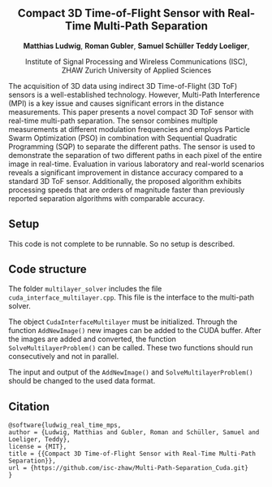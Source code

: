 <h2 align="center">Compact 3D Time-of-Flight Sensor with Real-Time Multi-Path Separation</h2>
  <p align="center">
  <strong>Matthias Ludwig</strong>,
  <strong>Roman Gubler</strong>,
  <strong>Samuel Schüller</strong>
  <strong>Teddy Loeliger</strong>,
  </p>
  <p align="center">
Institute of Signal Processing and Wireless Communications (ISC),<br>ZHAW Zurich University of Applied Sciences
</p>

The acquisition of 3D data using indirect 3D Time-of-Flight (3D ToF) sensors is a well-established technology. However, Multi-Path Interference (MPI) is a key issue and causes significant errors in the distance measurements. This paper presents a novel compact 3D ToF sensor with real-time multi-path separation. The sensor combines multiple measurements at different modulation frequencies and employs Particle Swarm Optimization (PSO) in combination with Sequential Quadratic Programming (SQP) to separate the different paths. The sensor is used to demonstrate the separation of two different paths in each pixel of the entire image in real-time. Evaluation in various laboratory and real-world scenarios reveals a significant improvement in distance accuracy compared to a standard 3D ToF sensor. Additionally, the proposed algorithm exhibits processing speeds that are orders of magnitude faster than previously reported separation algorithms with comparable accuracy.


## Setup
This code is not complete to be runnable. So no setup is described.

## Code structure
The folder `multilayer_solver` includes the file `cuda_interface_multilayer.cpp`. This file is the interface to the multi-path solver.

The object `CudaInterfaceMultilayer` must be initialized.
Through the function `AddNewImage()` new images can be added to the CUDA buffer. After the images are added and converted, the function `SolveMultilayerProblem()` can be called. These two functions should run consecutively and not in parallel.

The input and output of the `AddNewImage()` and `SolveMultilayerProblem()` should be changed to the used data format.



## Citation
```
@software{ludwig_real_time_mps,
author = {Ludwig, Matthias and Gubler, Roman and Schüller, Samuel and Loeliger, Teddy},
license = {MIT},
title = {{Compact 3D Time-of-Flight Sensor with Real-Time Multi-Path Separation}},
url = {https://github.com/isc-zhaw/Multi-Path-Separation_Cuda.git}
}
```